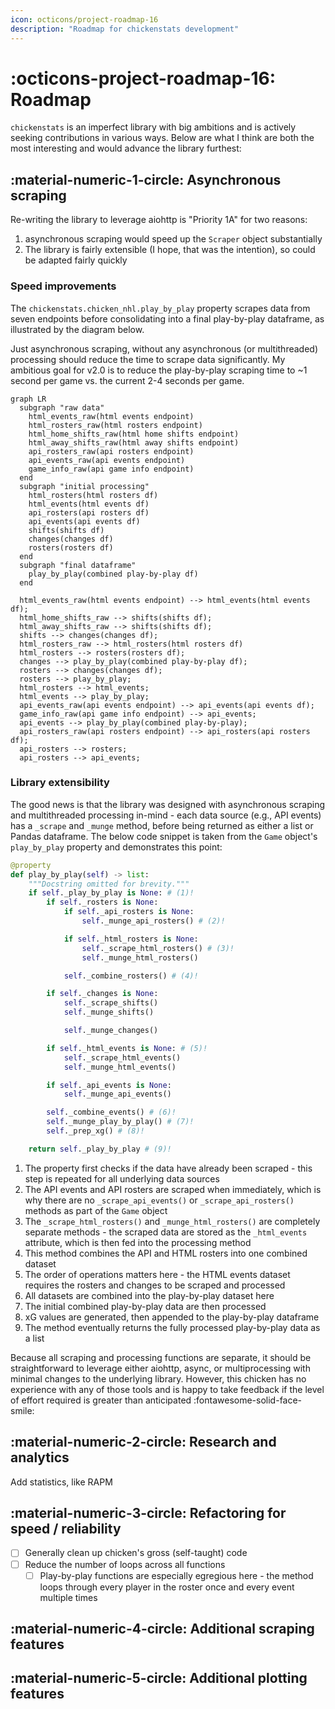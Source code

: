 ```yaml
---
icon: octicons/project-roadmap-16
description: "Roadmap for chickenstats development"
---
```


# :octicons-project-roadmap-16: **Roadmap**

`chickenstats` is an imperfect library with big ambitions and is actively seeking contributions in various ways.
Below are what I think are both the most interesting and would advance the library furthest: 

## :material-numeric-1-circle: **Asynchronous scraping**

Re-writing the library to leverage aiohttp is "Priority 1A" for two reasons:

1. asynchronous scraping would speed up the `Scraper` object substantially 
2. The library is fairly extensible (I hope, that was the intention), 
so could be adapted fairly quickly

### Speed improvements

The `chickenstats.chicken_nhl.play_by_play` property scrapes data from seven endpoints before consolidating
into a final play-by-play dataframe, as illustrated by the diagram below. 

Just asynchronous scraping, without any asynchronous (or multithreaded) processing should reduce the time 
to scrape data significantly. My ambitious goal for v2.0 is to reduce the play-by-play scraping time to ~1 second
per game vs. the current 2-4 seconds per game.

``` mermaid
graph LR
  subgraph "raw data"
    html_events_raw(html events endpoint)
    html_rosters_raw(html rosters endpoint)
    html_home_shifts_raw(html home shifts endpoint)
    html_away_shifts_raw(html away shifts endpoint)
    api_rosters_raw(api rosters endpoint)
    api_events_raw(api events endpoint)
    game_info_raw(api game info endpoint)
  end
  subgraph "initial processing"
    html_rosters(html rosters df)
    html_events(html events df)
    api_rosters(api rosters df)
    api_events(api events df)
    shifts(shifts df)
    changes(changes df)
    rosters(rosters df)
  end
  subgraph "final dataframe"
    play_by_play(combined play-by-play df)
  end
    
  html_events_raw(html events endpoint) --> html_events(html events df);
  html_home_shifts_raw --> shifts(shifts df);
  html_away_shifts_raw --> shifts(shifts df);
  shifts --> changes(changes df);
  html_rosters_raw --> html_rosters(html rosters df)
  html_rosters --> rosters(rosters df);
  changes --> play_by_play(combined play-by-play df);
  rosters --> changes(changes df);
  rosters --> play_by_play;
  html_rosters --> html_events;
  html_events --> play_by_play;
  api_events_raw(api events endpoint) --> api_events(api events df);
  game_info_raw(api game info endpoint) --> api_events;
  api_events --> play_by_play(combined play-by-play);
  api_rosters_raw(api rosters endpoint) --> api_rosters(api rosters df);
  api_rosters --> rosters;
  api_rosters --> api_events;
```

### Library extensibility

The good news is that the library was designed with asynchronous scraping and multithreaded processing in-mind - 
each data source (e.g., API events) has a `_scrape` and `_munge` method, before being returned as either a list or
Pandas dataframe. The below code snippet is taken from the `Game` object's `play_by_play` property and demonstrates
this point:

```python
@property
def play_by_play(self) -> list:
    """Docstring omitted for brevity."""
    if self._play_by_play is None: # (1)!
        if self._rosters is None:
            if self._api_rosters is None:
                self._munge_api_rosters() # (2)!

            if self._html_rosters is None:
                self._scrape_html_rosters() # (3)!
                self._munge_html_rosters()

            self._combine_rosters() # (4)!

        if self._changes is None:
            self._scrape_shifts()
            self._munge_shifts()

            self._munge_changes()

        if self._html_events is None: # (5)!
            self._scrape_html_events()
            self._munge_html_events()

        if self._api_events is None:
            self._munge_api_events()

        self._combine_events() # (6)!
        self._munge_play_by_play() # (7)!
        self._prep_xg() # (8)!

    return self._play_by_play # (9)!
```

1. The property first checks if the data have already been scraped - this step is repeated for all underlying
data sources
2. The API events and API rosters are scraped when immediately, which is why there are no `_scrape_api_events()`
or `_scrape_api_rosters()` methods as part of the `Game` object
3. The `_scrape_html_rosters()` and `_munge_html_rosters()` are completely separate methods - the scraped data are 
stored as the `_html_events` attribute, which is then fed into the processing method
4. This method combines the API and HTML rosters into one combined dataset
5. The order of operations matters here - the HTML events dataset requires the rosters and changes to be scraped
and processed
6. All datasets are combined into the play-by-play dataset here
7. The initial combined play-by-play data are then processed
8. xG values are generated, then appended to the play-by-play dataframe
9. The method eventually returns the fully processed play-by-play data as a list

Because all scraping and processing functions are separate, it should be straightforward to leverage either
aiohttp, async, or multiprocessing with minimal changes to the underlying library. However, this chicken has no
experience with any of those tools and is happy to take feedback if the level of effort required is greater
than anticipated :fontawesome-solid-face-smile:

## :material-numeric-2-circle: **Research and analytics**

Add statistics, like RAPM

## :material-numeric-3-circle: **Refactoring for speed / reliability**

- [ ] Generally clean up chicken's gross (self-taught) code
- [ ] Reduce the number of loops across all functions
    - [ ] Play-by-play functions are especially egregious here - the method loops through every player
      in the roster once and every event multiple times

## :material-numeric-4-circle: **Additional scraping features**

## :material-numeric-5-circle: **Additional plotting features**
